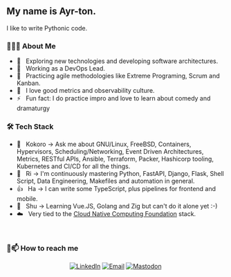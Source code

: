 <h2>My name is Ayr-ton.</h2>

I like to write Pythonic code.

<h3> 👨🏻‍💻 About Me </h3>

- 🤔 &nbsp; Exploring new technologies and developing software architectures.
- 💼 &nbsp; Working as a DevOps Lead. 
- 🌱 &nbsp; Practicing agile methodologies like Extreme Programing, Scrum and Kanban.
- 🎯 &nbsp; I love good metrics and observability culture.
- ⚡ &nbsp; Fun fact: I do practice impro and love to learn about comedy and dramaturgy 

<h3>🛠 Tech Stack</h3>

- 💬 &nbsp; Kokoro -> Ask me about GNU/Linux, FreeBSD, Containers, Hypervisors, Scheduling/Networking, Event Driven Architectures, Metrics, RESTful APIs, Ansible, Terraform, Packer, Hashicorp tooling, Kubernetes and CI/CD for all the things.
- 🥷 &nbsp; Ri -> I'm continuously mastering Python, FastAPI, Django, Flask, Shell Script, Data Engineering, Makefiles and automation in general.
- 👍 &nbsp; Ha -> I can write some TypeScript, plus pipelines for frontend and mobile. 
- 🌱 &nbsp; Shu -> Learning Vue.JS, Golang and Zig but can't do it alone yet :-)
- ☁️ &nbsp; Very tied to the [Cloud Native Computing Foundation](https://www.cncf.io/) stack.

<br/>

<h3> 🤝📫 How to reach me </h3>

<p align="center">
<a href="https://ayr-ton.link/linkedin"><img alt="LinkedIn" src="https://img.shields.io/badge/LinkedIn-Ayrton%20Araújo-blue?style=flat-square&logo=linkedin"></a>
<a href="mailto:ayrton@duck.com"><img alt="Email" src="https://img.shields.io/badge/Email-ayrton@duck.com-blue?style=flat-square&logo=gmail"></a>
<a rel="me" href="https://mastodon.sdf.org/@ayrtonfreeman"><img alt="Mastodon" src="https://img.shields.io/badge/Mastodon-ayrtonfreeman-blue?style=flat-square&logo=mastodon"></a>
</p>
